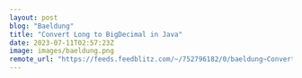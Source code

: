 ```yaml
---
layout: post
blog: "Baeldung"
title: "Convert Long to BigDecimal in Java"
date: 2023-07-11T02:57:23Z
image: images/baeldung.png
remote_url: "https://feeds.feedblitz.com/~/752796182/0/baeldung~Convert-Long-to-BigDecimal-in-Java"
---
```

